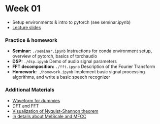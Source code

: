 # Week 01 

* Setup environments & intro to pytorch (see seminar.ipynb)
* [Lecture slides](https://docs.google.com/presentation/d/1n9E5w7KbKMwuWjFt4-aHLwVhXCURJPaxeSRybLFvPRU/edit?usp=sharing)

### Practice & homework
* __Seminar:__ `./seminar.ipynb` Instructions for conda environment setup, overview of pytorch, basics of torchaudio
* __DSP:__ `./dsp.ipynb` Demo of audio signal parameters
* __FFT decomposition:__ `./fft.ipynb` Description of the Fourier Transform
* __Homework:__ `./homework.ipynb` Implement basic signal processing algorithms, and write a basic speech recognizer

### Additional Materials
* [Waveform for dummies](https://pudding.cool/2018/02/waveforms/)
* [DFT and FFT](http://www.robots.ox.ac.uk/~sjrob/Teaching/SP/l7.pdf)
* [Visualization of Nyquist-Shannon theorem](http://195.134.76.37/applets/AppletNyquist/Appl_Nyquist2.html)
* [In details about MelScale and MFCC](http://practicalcryptography.com/miscellaneous/machine-learning/guide-mel-frequency-cepstral-coefficients-mfccs/)